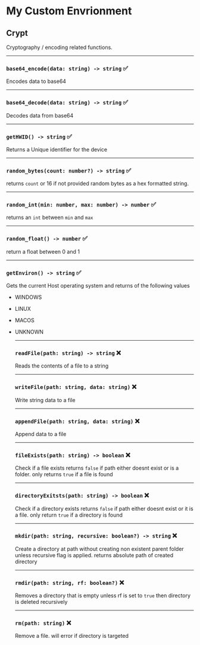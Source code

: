 # My Custom Envrionment


## Crypt

Cryptography / encoding related functions.

---
### `base64_encode(data: string) -> string` ✅


Encodes data to base64

---
### `base64_decode(data: string) -> string` ✅

Decodes data from base64

---
### `getHWID() -> string` ✅

Returns a Unique identifier for the device

---
### `random_bytes(count: number?) -> string` ✅

returns `count` or 16 if not provided random bytes as a hex formatted string.

---
### `random_int(min: number, max: number) -> number` ✅

returns an `int` between `min` and `max`

---
### `random_float() -> number` ✅

return a float between 0 and 1

---
### `getEnviron() -> string` ✅

Gets the current Host operating system and returns of the following values

* WINDOWS
* LINUX
* MACOS
* UNKNOWN

    ---
    ### `readFile(path: string) -> string` ❌
    
    Reads the contents of a file to a string
    
    ---
    ### `writeFile(path: string, data: string)` ❌
    
    Write string data to a file
    
    ---
    ### `appendFile(path: string, data: string)` ❌
    
    Append data to a file
    
    ---
    ### `fileExists(path: string) -> boolean` ❌
    
    Check if a file exists returns `false` if path either doesnt exist or is a folder. only returns `true` if a file is found
    
    ---
    ### `directoryExitsts(path: string) -> boolean` ❌
    
    Check if a directory exists returns `false` if path either doesnt exist or it is a file. only return `true` if a directory is found
    
    ---
    ### `mkdir(path: string, recursive: boolean?) -> string` ❌
    
    Create a directory at path without creating non existent parent folder unless recursive flag is applied. returns absolute path of created directory 
    
    ---
    ### `rmdir(path: string, rf: boolean?)` ❌
    
    Removes a directory that is empty unless rf is set to `true` then directory is deleted recursively
    
    ---
    ### `rm(path: string)` ❌
    
    Remove a file. will error if directory is targeted